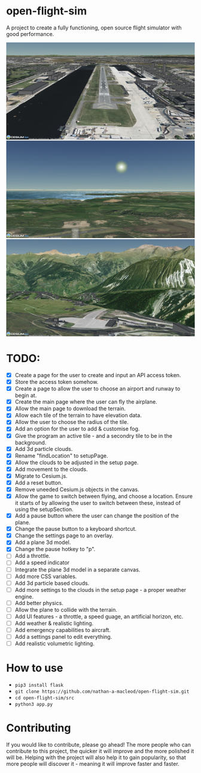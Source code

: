 # open-flight-sim
A project to create a fully functioning, open source flight simulator with good performance.

![screenshot1](screenshot1.png)
![screenshot2](screenshot2.png)
![screenshot3](screenshot3.png)

# TODO:
- [x] Create a page for the user to create and input an API access token.
- [x] Store the access token somehow.
- [x] Create a page to allow the user to choose an airport and runway to begin at.
- [x] Create the main page where the user can fly the airplane. 
- [x] Allow the main page to download the terrain.
- [x] Allow each tile of the terrain to have elevation data.
- [x] Allow the user to choose the radius of the tile.
- [x] Add an option for the user to add & customise fog.
- [x] Give the program an active tile - and a secondry tile to be in the background.
- [x] Add 3d particle clouds.
- [x] Rename "findLocation" to setupPage.
- [x] Allow the clouds to be adjusted in the setup page.
- [x] Add movement to the clouds.
- [x] Migrate to Cesium.js.
- [x] Add a reset button.
- [x] Remove uneeded Cesium.js objects in the canvas.
- [x] Allow the game to switch between flying, and choose a location. Ensure it starts of by allowing the user to switch between these, instead of using the setupSection.
- [x] Add a pause button where the user can change the position of the plane.
- [x] Change the pause button to a keyboard shortcut.
- [x] Change the settings page to an overlay.
- [x] Add a plane 3d model.
- [x] Change the pause hotkey to "p".
- [ ] Add a throttle.
- [ ] Add a speed indicator
- [ ] Integrate the plane 3d model in a separate canvas.
- [ ] Add more CSS variables.
- [ ] Add 3d particle based clouds.
- [ ] Add more settings to the clouds in the setup page - a proper weather engine.
- [ ] Add better physics.
- [ ] Allow the plane to collide with the terrain.
- [ ] Add UI features - a throttle, a speed guage, an artificial horizon, etc.
- [ ] Add weather & realistic lighting.
- [ ] Add emergency capabilities to aircraft.
- [ ] Add a settings panel to edit everything.
- [ ] Add realistic volumetric lighting.

# How to use
* `pip3 install flask`
* `git clone https://github.com/nathan-a-macleod/open-flight-sim.git`
* `cd open-flight-sim/src`
* `python3 app.py`

# Contributing
If you would like to contribute, please go ahead! The more people who can contribute to this project, the quicker it will improve and the more polished it will be. Helping with the project will also help it to gain popularity, so that more people will discover it - meaning it will improve faster and faster.
